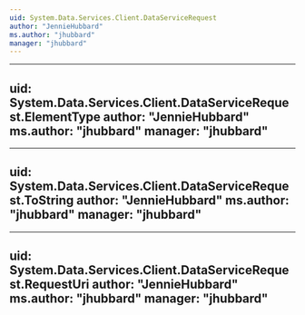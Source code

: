```yaml
---
uid: System.Data.Services.Client.DataServiceRequest
author: "JennieHubbard"
ms.author: "jhubbard"
manager: "jhubbard"
---
```


---
uid: System.Data.Services.Client.DataServiceRequest.ElementType
author: "JennieHubbard"
ms.author: "jhubbard"
manager: "jhubbard"
---

---
uid: System.Data.Services.Client.DataServiceRequest.ToString
author: "JennieHubbard"
ms.author: "jhubbard"
manager: "jhubbard"
---

---
uid: System.Data.Services.Client.DataServiceRequest.RequestUri
author: "JennieHubbard"
ms.author: "jhubbard"
manager: "jhubbard"
---
